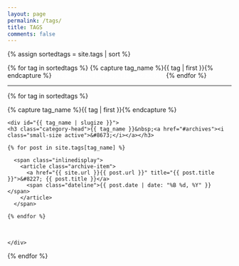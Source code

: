 ```yaml
---
layout: page
permalink: /tags/
title: TAGS
comments: false
---
```


<div id="archives">

{% assign sortedtags = site.tags | sort %}

{% for tag in sortedtags %}
  <span class="nowrapping">
      {% capture tag_name %}{{ tag | first }}{% endcapture %}
      <a href="#{{ tag_name }}" class="highlight categoryblue" style="color:white;">&nbsp;{{ tag_name }}&nbsp;<span class="categorycountcolor">({{ tag | last | size }})</span>&nbsp;</a>&nbsp;
  </span>
{% endfor %}

<hr />

{% for tag in sortedtags %}
  <div class="archive-group">
    {% capture tag_name %}{{ tag | first }}{% endcapture %}

    <div id="{{ tag_name | slugize }}">
    <h3 class="category-head">{{ tag_name }}&nbsp;<a href="#archives"><i class="small-size active">&#8673;</i></a></h3>

    {% for post in site.tags[tag_name] %}

      <span class="inlinedisplay">
        <article class="archive-item">
          <a href="{{ site.url }}{{ post.url }}" title="{{ post.title }}">&#8227; {{ post.title }}</a> 
          <span class="dateline">{{ post.date | date: "%B %d, %Y" }}</span>
        </article>
      </span>

    {% endfor %}
&nbsp;
    <!--<a href="#archives"><i class="small-size active">back to top&#8673;</i></a>-->

    </div>
    
  </div>
{% endfor %}

</div>